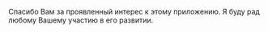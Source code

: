Спасибо Вам за проявленный интерес к этому приложению. Я буду рад любому Вашему участию в его развитии.
